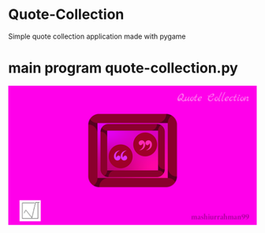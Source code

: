 # Quote-Collection
Simple quote collection application made with pygame

# main program  quote-collection.py

![](https://github.com/01one/Quote-Collection/blob/main/presentation/logo.png)
